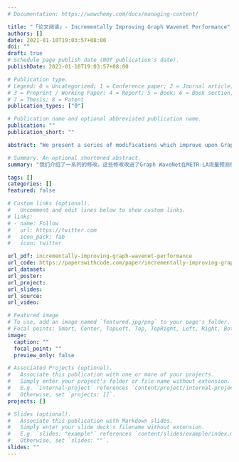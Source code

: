 ```yaml
---
# Documentation: https://wowchemy.com/docs/managing-content/

title: "「论文阅读」- Incrementally Improving Graph Wavenet Performance"
authors: []
date: 2021-01-10T19:03:57+08:00
doi: ""
draft: true
# Schedule page publish date (NOT publication's date).
publishDate: 2021-01-10T19:03:57+08:00

# Publication type.
# Legend: 0 = Uncategorized; 1 = Conference paper; 2 = Journal article;
# 3 = Preprint / Working Paper; 4 = Report; 5 = Book; 6 = Book section;
# 7 = Thesis; 8 = Patent
publication_types: ["0"]

# Publication name and optional abbreviated publication name.
publication: ""
publication_short: ""

abstract: "We present a series of modifications which improve upon Graph WaveNet’s previously state-of-the-art performance on the METR-LA traffic prediction task. The goal of this task is to predict the future speed of traffic at each sensor in a network using the past hour of sensor readings. Graph WaveNet (GWN) is a spatio-temporal graph neural network which interleaves graph convolution to aggregate information from nearby sensors and dilated convolutions to aggregate information from the past. We improve GWN by (1) using better hyperparameters, (2) adding connections that allow larger gradients to flow back to the early convolutional layers, and (3) pretraining on an easier short-term traffic prediction task. These modifications reduce the mean absolute error by .06 on the METR-LA task, nearly equal to GWN’s improvement over its predecessor. These improvements generalize to the PEMS-BAY dataset, with similar relative magnitude. We also show that ensembling separate models for short-and long-term predictions further improves performance. Code is available at https://github.com/sshleifer/ Graph-WaveNet."

# Summary. An optional shortened abstract.
summary: "我们介绍了一系列的修改，这些修改改进了Graph WaveNet在METR-LA流量预测任务上的最新性能。该任务的目标是利用过去一小时的传感器读数来预测网络中每个传感器的未来流量速度。图波网(GWN)是一种时空图神经网络，它交织了图卷积来汇总附近传感器的信息，以及稀释卷积来汇总过去的信息。我们通过（1）使用更好的超参数，（2）增加连接，允许更大的梯度流回早期卷积层，以及（3）在一个更容易的短期交通预测任务上进行预训练来改进GWN。这些修改使METR-LA任务的平均绝对误差降低了0.06，几乎等于GWN对其前代的改进。这些改进可以推广到PEMS-BAY数据集上，相对幅度也差不多。我们还表明，对短期和长期预测的单独模型进行合集可以进一步提高性能。代码可在https://github.com/sshleifer/ Graph-WaveNet。"

tags: []
categories: []
featured: false

# Custom links (optional).
#   Uncomment and edit lines below to show custom links.
# links:
# - name: Follow
#   url: https://twitter.com
#   icon_pack: fab
#   icon: twitter

url_pdf: incrementally-improving-graph-wavenet-performance
url_code: https://paperswithcode.com/paper/incrementally-improving-graph-wavenet
url_dataset:
url_poster:
url_project:
url_slides:
url_source:
url_video:

# Featured image
# To use, add an image named `featured.jpg/png` to your page's folder. 
# Focal points: Smart, Center, TopLeft, Top, TopRight, Left, Right, BottomLeft, Bottom, BottomRight.
image:
  caption: ""
  focal_point: ""
  preview_only: false

# Associated Projects (optional).
#   Associate this publication with one or more of your projects.
#   Simply enter your project's folder or file name without extension.
#   E.g. `internal-project` references `content/project/internal-project/index.md`.
#   Otherwise, set `projects: []`.
projects: []

# Slides (optional).
#   Associate this publication with Markdown slides.
#   Simply enter your slide deck's filename without extension.
#   E.g. `slides: "example"` references `content/slides/example/index.md`.
#   Otherwise, set `slides: ""`.
slides: ""
---
```

